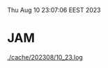 Thu Aug 10 23:07:06 EEST 2023
# JAM
<a href='./cache/202308/10_23.log'>./cache/202308/10_23.log</a>
